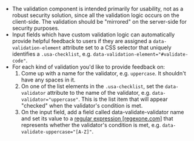 - The validation component is intended primarily for usability, not as a robust security solution, since all the validation logic occurs on the client-side. The validation should be "mirrored" on the server-side for security purposes.
- Input fields which have custom validation logic can automatically provide helpful feedback to users if they are assigned a `data-validation-element` attribute set to a CSS selector that uniquely identifies a `.usa-checklist`, e.g. `data-validation-element="#validate-code"`.
- For each kind of validation you'd like to provide feedback on:
  1. Come up with a name for the validator, e.g. `uppercase`. It shouldn't have any spaces in it.
  2. On one of the list elements in the `.usa-checklist`, set the `data-validator` attribute to the name of the validator, e.g. `data-validator="uppercase"`. This is the list item that will appear "checked" when the validator's condition is met.
  3. On the input field, add a field called data-validate-validator name and set its value to a [regular expression [regexone.com]](https://regexone.com/) that represents whether the validator's condition is met, e.g. `data-validate-uppercase="[A-Z]"`.

